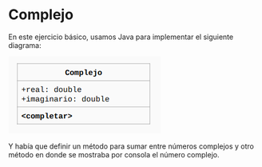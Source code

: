 # Complejo

En este ejercicio básico, usamos Java para implementar el siguiente diagrama:

![Diagrama UML](./UML.png "Diagrama UML Complejo")

Y había que definir un método para sumar entre números complejos y otro
método en donde se mostraba por consola el número complejo.
